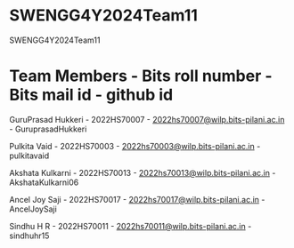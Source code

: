 # SWENGG4Y2024Team11
SWENGG4Y2024Team11
# Team Members - Bits roll number - Bits mail id - github id
GuruPrasad Hukkeri - 2022HS70007 - 2022hs70007@wilp.bits-pilani.ac.in - GuruprasadHukkeri

Pulkita Vaid - 2022HS70003 - 2022hs70003@wilp.bits-pilani.ac.in - pulkitavaid

Akshata Kulkarni - 2022HS70013 - 2022hs70013@wilp.bits-pilani.ac.in - AkshataKulkarni06

Ancel Joy Saji - 2022HS70017 - 2022hs70017@wilp.bits-pilani.ac.in - AncelJoySaji

Sindhu H R - 2022HS70011 - 2022hs70011@wilp.bits-pilani.ac.in - sindhuhr15
